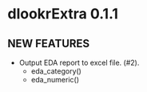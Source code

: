 # dlookrExtra 0.1.1

## NEW FEATURES
  
* Output EDA report to excel file. (#2).
    - eda_category()
    - eda_numeric()
    
  